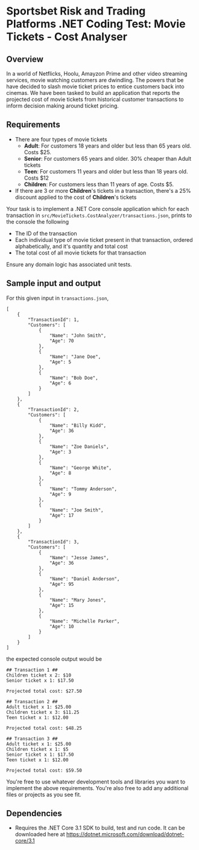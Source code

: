 # Sportsbet Risk and Trading Platforms .NET Coding Test: Movie Tickets - Cost Analyser

## Overview
In a world of Netflicks, Hoolu, Amayzon Prime and other video streaming services, movie watching customers are dwindling. The powers that be have decided to slash movie ticket prices to entice customers back into cinemas. We have been tasked to build an application that reports the projected cost of movie tickets from historical customer transactions to inform decision making around ticket pricing.

## Requirements

* There are four types of movie tickets
  * **Adult**: For customers 18 years and older but less than 65 years old. Costs $25.
  * **Senior**: For customers 65 years and older. 30% cheaper than Adult tickets
  * **Teen**: For customers 11 years and older but less than 18 years old. Costs $12
  * **Children**: For customers less than 11 years of age. Costs $5.
* If there are 3 or more **Children**'s tickets in a transaction, there's a 25% discount applied to the cost of **Children**'s tickets

Your task is to implement a .NET Core console application which for each transaction in `src/MovieTickets.CostAnalyzer/transactions.json`, prints to the console the following
* The ID of the transaction
* Each individual type of movie ticket present in that transaction, ordered alphabetically, and it's quantity and total cost
* The total cost of all movie tickets for that transaction

Ensure any domain logic has associated unit tests.

## Sample input and output
For this given input in `transactions.json`,
```
[
    {
        "TransactionId": 1,
        "Customers": [
            {
                "Name": "John Smith",
                "Age": 70
            },
            {
                "Name": "Jane Doe",
                "Age": 5
            },
            {
                "Name": "Bob Doe",
                "Age": 6
            }
        ]
    },
    {
        "TransactionId": 2,
        "Customers": [
            {
                "Name": "Billy Kidd",
                "Age": 36
            },
            {
                "Name": "Zoe Daniels",
                "Age": 3
            },
            {
                "Name": "George White",
                "Age": 8
            },
            {
                "Name": "Tommy Anderson",
                "Age": 9
            },
            {
                "Name": "Joe Smith",
                "Age": 17
            }
        ]
    },
    {
        "TransactionId": 3,
        "Customers": [
            {
                "Name": "Jesse James",
                "Age": 36
            },
            {
                "Name": "Daniel Anderson",
                "Age": 95
            },
            {
                "Name": "Mary Jones",
                "Age": 15
            },
            {
                "Name": "Michelle Parker",
                "Age": 10
            }
        ]
    }
]
```
the expected console output would be
```
## Transaction 1 ##
Children ticket x 2: $10
Senior ticket x 1: $17.50

Projected total cost: $27.50

## Transaction 2 ##
Adult ticket x 1: $25.00
Children ticket x 3: $11.25
Teen ticket x 1: $12.00

Projected total cost: $48.25

## Transaction 3 ##
Adult ticket x 1: $25.00
Children ticket x 1: $5
Senior ticket x 1: $17.50
Teen ticket x 1: $12.00

Projected total cost: $59.50
```

You're free to use whatever development tools and libraries you want to implement the above requirements. You're also free to add any additional files or projects as you see fit.

## Dependencies
* Requires the .NET Core 3.1 SDK to build, test and run code. It can be downloaded here at https://dotnet.microsoft.com/download/dotnet-core/3.1